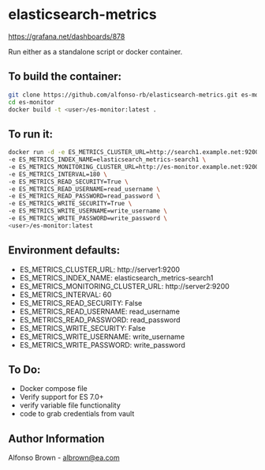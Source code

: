 # elasticsearch-metrics

https://grafana.net/dashboards/878

Run either as a standalone script or docker container.

## To build the container:

```bash
git clone https://github.com/alfonso-rb/elasticsearch-metrics.git es-monitor
cd es-monitor
docker build -t <user>/es-monitor:latest .
```

## To run it:

```bash
docker run -d -e ES_METRICS_CLUSTER_URL=http://search1.example.net:9200 \
-e ES_METRICS_INDEX_NAME=elasticsearch_metrics-search1 \
-e ES_METRICS_MONITORING_CLUSTER_URL=http://es-monitor.example.net:9200 \
-e ES_METRICS_INTERVAL=180 \
-e ES_METRICS_READ_SECURITY=True \
-e ES_METRICS_READ_USERNAME=read_username \
-e ES_METRICS_READ_PASSWORD=read_password \
-e ES_METRICS_WRITE_SECURITY=True \
-e ES_METRICS_WRITE_USERNAME=write_username \
-e ES_METRICS_WRITE_PASSWORD=write_password \
<user>/es-monitor:latest
```

## Environment defaults:

- ES_METRICS_CLUSTER_URL: http://server1:9200
- ES_METRICS_INDEX_NAME: elasticsearch_metrics-search1
- ES_METRICS_MONITORING_CLUSTER_URL: http://server2:9200
- ES_METRICS_INTERVAL: 60
- ES_METRICS_READ_SECURITY: False
- ES_METRICS_READ_USERNAME: read_username
- ES_METRICS_READ_PASSWORD: read_password
- ES_METRICS_WRITE_SECURITY: False
- ES_METRICS_WRITE_USERNAME: write_username
- ES_METRICS_WRITE_PASSWORD: write_password

## To Do:
- Docker compose file
- Verify support for ES 7.0+
- verify variable file functionality
- code to grab credentials from vault

## Author Information
Alfonso Brown - albrown@ea.com